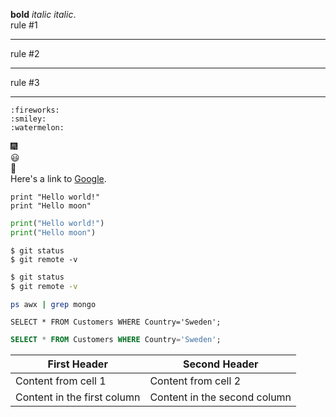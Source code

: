 **bold** *italic* _italic_.  
rule #1
___  
rule #2  
***
rule #3
___

```
:fireworks:
:smiley:
:watermelon:
```

:fireworks:  
:smiley:  
:watermelon:  
Here's a link to [Google](http://www.google.com).  

```
print "Hello world!"
print "Hello moon"
```

```python
print("Hello world!")
print("Hello moon")
```

```
$ git status
$ git remote -v
```

```bash
$ git status
$ git remote -v

ps awx | grep mongo
```

```
SELECT * FROM Customers WHERE Country='Sweden';
```

```sql
SELECT * FROM Customers WHERE Country='Sweden';
```

First Header | Second Header
------------ | -------------
Content from cell 1 | Content from cell 2
Content in the first column | Content in the second column
